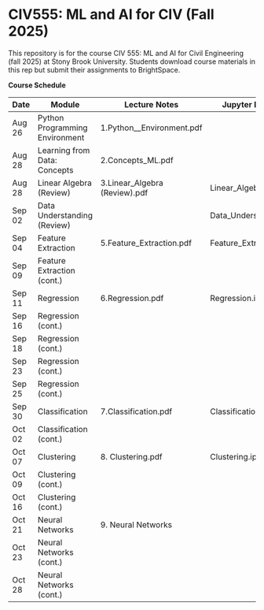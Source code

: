 # CIV555: ML and AI for CIV (Fall 2025)
This repository is for the course CIV 555: ML and AI for Civil Engineering (fall 2025) at Stony Brook University. Students download course materials in this rep but submit their assignments to BrightSpace.


**Course Schedule**

|Date          |Module       |Lecture Notes    |Jupyter Notebooks   |
|---------------|-------------|-----------------|--------------------|
|Aug 26    |Python Programming Environment | 1.Python__Environment.pdf|
|Aug 28    |Learning from Data: Concepts    | 2.Concepts_ML.pdf
|Aug 28    |Linear Algebra (Review)        | 3.Linear_Algebra (Review).pdf            |Linear_Algebra.ipynb
|Sep 02    |Data Understanding (Review)|  |Data_Understanding.ipynb|
|Sep 04    |Feature Extraction            |5.Feature_Extraction.pdf|Feature_Extraction.ipynb|
|Sep 09    |Feature Extraction (cont.) 
|Sep 11    |Regression              |6.Regression.pdf|Regression.ipynb|
|Sep 16    |Regression (cont.)      |
|Sep 18    |Regression (cont.) 
|Sep 23    |Regression (cont.) 
|Sep 25    |Regression (cont.) 
|Sep 30    |Classification          |7.Classification.pdf|Classification.ipynb|
|Oct 02    |Classification (cont.)
|Oct 07    |Clustering              |8. Clustering.pdf|Clustering.ipynb
|Oct 09    |Clustering (cont.)
|Oct 16    |Clustering (cont.)
|Oct 21    |Neural Networks        |9. Neural Networks
|Oct 23    |Neural Networks (cont.)
|Oct 28    |Neural Networks (cont.) 

